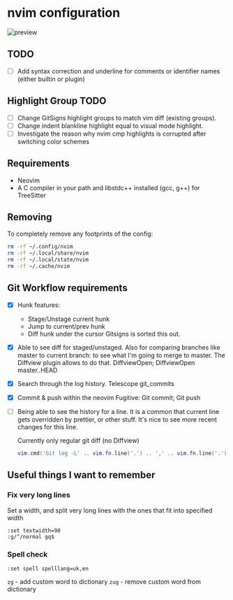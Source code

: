 # nvim configuration

![preview](https://user-images.githubusercontent.com/61456651/202856540-ddb5478d-4de7-483c-b859-1b6ddc771a70.png)

## TODO

- [ ] Add syntax correction and underline for comments or identifier names (either builtin or plugin)

## Highlight Group TODO

- [ ] Change GitSigns highlight groups to match vim diff (existing groups).
- [ ] Change indent blankline highlight equal to visual mode highlight.
- [ ] Investigate the reason why nvim cmp highlights is corrupted after switching color schemes

## Requirements

- Neovim
- A C compiler in your path and libstdc++ installed (gcc, g++) for TreeSitter

## Removing

To completely remove any footprints of the config:

```zsh
rm -rf ~/.config/nvim
rm -rf ~/.local/share/nvim
rm -rf ~/.local/state/nvim
rm -rf ~/.cache/nvim
```

## Git Workflow requirements

- [X] Hunk features:
    - Stage/Unstage current hunk
    - Jump to current/prev hunk
    - Diff hunk under the cursor
  Gitsigns is sorted this out.

- [X] Able to see diff for staged/unstaged. Also for comparing branches
  like master to current branch: to see what I'm going to merge to master.
  The Diffview plugin allows to do that. DiffviewOpen; DiffviewOpen master..HEAD

- [X] Search through the log history.
  Telescope git_commits

- [X] Commit & push within the neovim
  Fugitive: Git commit; Git push

- [ ] Being able to see the history for a line. It is a common that current
  line gets overridden by prettier, or other stuff. It's nice to see more
  recent changes for this line.

  Currently only regular git diff (no Diffview)

  ```lua
  vim.cmd('Git log -L' .. vim.fn.line('.') .. ',' .. vim.fn.line('.') .. ':' .. vim.fn.expand('%'))

  ```

## Useful things I want to remember

### Fix very long lines

Set a width, and split very long lines with the ones that
fit into specified width

```
:set textwidth=90
:g/^/normal gq$
```

### Spell check

```
:set spell spelllang=uk,en
```

`zg` - add custom word to dictionary
`zug` - remove custom word from dictionary
